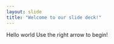 ```yaml
---
layout: slide
title: "Welcome to our slide deck!"
---
```

Hello world
Use the right arrow to begin!
